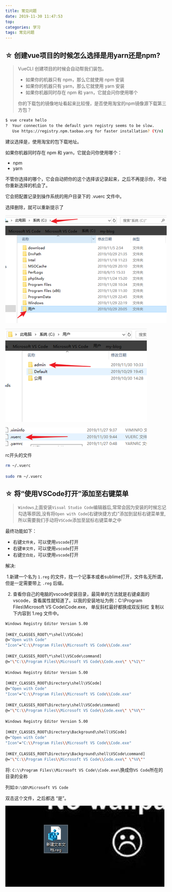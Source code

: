 ```yaml
---
title: 常见问题
date: 2019-11-30 11:47:53
top:
categories: 学习
tags: 常见问题
---
```


## ☆ 创建vue项目的时候怎么选择是用yarn还是npm?

>VueCLI 创建项目的时候会自动帮我们装包。
>
>* 如果你的机器只有 npm，那么它就使用 npm 安装
>* 如果你的机器只有 yarn，那么它就使用 yarn 安装
>* 如果你机器同时存在 npm 和 yarn，它就会问你使用哪个
>
>你的下载包的镜像地址看起来比较慢，是否使用淘宝的npm镜像源下载第三方包？

```bash
$ vue create hello
?  Your connection to the default yarn registry seems to be slow.
   Use https://registry.npm.taobao.org for faster installation? (Y/n)
```

建议选择是，使用淘宝的包下载地址。

如果你机器同时存在 npm 和 yarn，它就会问你使用哪个：

* npm
* yarn

不管你选择的哪个，它会自动把你的这个选择该记录起来，之后不再提示你，不给你重新选择的机会了。

它会把配置记录到操作系统的用户目录下的 .vuerc 文件中。

选择删除，就可以重新提示了

![](https://raw.githubusercontent.com/fangshiqian/mtup/master/mtup/zjchqiuw)

![](https://raw.githubusercontent.com/fangshiqian/mtup/master/mtup/asdqho132)

![](https://raw.githubusercontent.com/fangshiqian/mtup/master/mtup/a3d213w2)

rc开头的文件

```bash
rm ~/.vuerc

sudo rm ~/.vuerc
```

## ☆ 将“使用VSCode打开”添加至右键菜单

> `Windows`上面安装`Visual Studio Code`编辑器后,常常会因为安装的时候忘记勾选等原因,没有将`Open with Code`(右键快捷方式)"添加到鼠标右键菜单里,所以需要我们手动将`VSCode`添加至鼠标右键菜单之中

最终功能如下：

* 右键`文件夹`，可以使用`vscode`打开
* 右键`单文件`，可以使用`vscode`打开
* 右键`空白处`，可以使用`vscode`打开

解决:

​	 1.新建一个名为 `1.reg` 的文件，找一个记事本或者sublime打开，文件名无所谓，但是一定需要带上 `.reg` 后缀。

2. 查看你自己的电脑的vscode安装目录，最简单的方法就是右键桌面的vscode，查看属性就知道了。以我的安装地址为例：C:\\Program Files\\Microsoft VS Code\\Code.exe， 单反斜杠最好都换成双反斜杠
  复制以下内容到 1.reg 文件中。

  ```bash
  Windows Registry Editor Version 5.00
  
  [HKEY_CLASSES_ROOT\*\shell\VSCode]
  @="Open with Code"
  "Icon"="C:\\Program Files\\Microsoft VS Code\\Code.exe"
  
  [HKEY_CLASSES_ROOT\*\shell\VSCode\command]
  @="\"C:\\Program Files\\Microsoft VS Code\\Code.exe\" \"%1\""
  
  Windows Registry Editor Version 5.00
  
  [HKEY_CLASSES_ROOT\Directory\shell\VSCode]
  @="Open with Code"
  "Icon"="C:\\Program Files\\Microsoft VS Code\\Code.exe"
  
  [HKEY_CLASSES_ROOT\Directory\shell\VSCode\command]
  @="\"C:\\Program Files\\Microsoft VS Code\\Code.exe\" \"%V\""
  
  Windows Registry Editor Version 5.00
  
  [HKEY_CLASSES_ROOT\Directory\Background\shell\VSCode]
  @="Open with Code"
  "Icon"="C:\\Program Files\\Microsoft VS Code\\Code.exe"
  
  [HKEY_CLASSES_ROOT\Directory\Background\shell\VSCode\command]
  @="\"C:\\Program Files\\Microsoft VS Code\\Code.exe\" \"%V\""
  
  
  ```

  

将: `C:\\Program Files\\Microsoft VS Code\\Code.exe\`换成你`VS Code`所在的目录的全称

列如:`D:\QD\Microsoft VS Code`

双击这个文件，之后都选 “是”。

![](https://raw.githubusercontent.com/fangshiqian/mtup/master/mtup/qdw3e21q3we)


